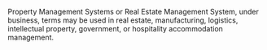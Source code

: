 Property Management Systems or Real Estate Management System, under business, terms may be used in real estate, manufacturing, logistics, intellectual property, government, or hospitality accommodation management.
